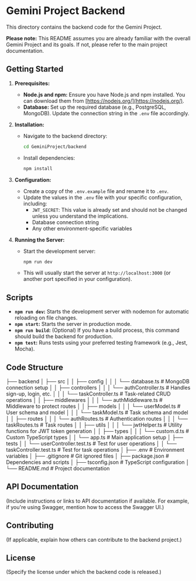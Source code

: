 # Gemini Project Backend

This directory contains the backend code for the Gemini Project.

**Please note:** This README assumes you are already familiar with the overall Gemini Project and its goals. If not, please refer to the main project documentation.

## Getting Started

1. **Prerequisites:**

   - **Node.js and npm:** Ensure you have Node.js and npm installed. You can download them from [https://nodejs.org/](https://nodejs.org/).
   - **Database:** Set up the required database (e.g., PostgreSQL, MongoDB). Update the connection string in the `.env` file accordingly.

2. **Installation:**

   - Navigate to the backend directory:
     ```bash
     cd GeminiProject/backend
     ```
   - Install dependencies:
     ```bash
     npm install
     ```

3. **Configuration:**

   - Create a copy of the `.env.example` file and rename it to `.env`.
   - Update the values in the `.env` file with your specific configuration, including:
     - `JWT_SECRET`: This value is already set and should not be changed unless you understand the implications.
     - Database connection string
     - Any other environment-specific variables

4. **Running the Server:**
   - Start the development server:
     ```bash
     npm run dev
     ```
   - This will usually start the server at `http://localhost:3000` (or another port specified in your configuration).

## Scripts

- **`npm run dev`:** Starts the development server with nodemon for automatic reloading on file changes.
- **`npm start`:** Starts the server in production mode.
- **`npm run build`:** (Optional) If you have a build process, this command should build the backend for production.
- **`npm test`:** Runs tests using your preferred testing framework (e.g., Jest, Mocha).

## Code Structure

├── backend
│ ├── src
│ │ ├── config
│ │ │ └── database.ts # MongoDB connection setup
│ │ ├── controllers
│ │ │ └── authController.ts # Handles sign-up, login, etc.
│ │ │ └── taskController.ts # Task-related CRUD operations
│ │ ├── middlewares
│ │ │ └── authMiddleware.ts # Middleware to protect routes
│ │ ├── models
│ │ │ └── userModel.ts # User schema and model
│ │ │ └── taskModel.ts # Task schema and model
│ │ ├── routes
│ │ │ └── authRoutes.ts # Authentication routes
│ │ │ └── taskRoutes.ts # Task routes
│ │ ├── utils
│ │ │ └── jwtHelper.ts # Utility functions for JWT token generation
│ │ ├── types
│ │ │ └── custom.d.ts # Custom TypeScript types
│ │ └── app.ts # Main application setup
│ ├── tests
│ │ └── userController.test.ts # Test for user operations
│ │ └── taskController.test.ts # Test for task operations
│ ├── .env # Environment variables
│ ├── .gitignore # Git ignored files
│ ├── package.json # Dependencies and scripts
│ ├── tsconfig.json # TypeScript configuration
│ └── README.md # Project documentation

## API Documentation

(Include instructions or links to API documentation if available. For example, if you're using Swagger, mention how to access the Swagger UI.)

## Contributing

(If applicable, explain how others can contribute to the backend project.)

## License

(Specify the license under which the backend code is released.)

